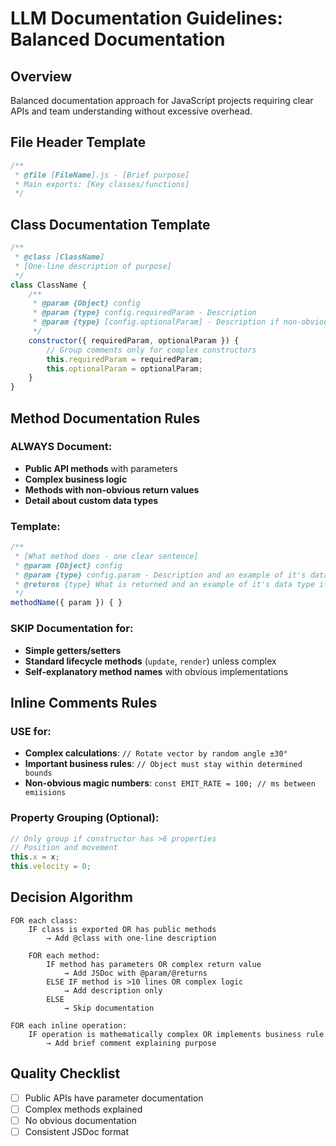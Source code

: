 # LLM Documentation Guidelines: Balanced Documentation

## Overview
Balanced documentation approach for JavaScript projects requiring clear APIs and team understanding without excessive overhead.

## File Header Template
```javascript
/**
 * @file [FileName].js - [Brief purpose]
 * Main exports: [Key classes/functions]
 */
```

## Class Documentation Template
```javascript
/**
 * @class [ClassName]
 * [One-line description of purpose]
 */
class ClassName {
    /**
     * @param {Object} config
     * @param {type} config.requiredParam - Description
     * @param {type} [config.optionalParam] - Description if non-obvious
     */
    constructor({ requiredParam, optionalParam }) {
        // Group comments only for complex constructors
        this.requiredParam = requiredParam;
        this.optionalParam = optionalParam;
    }
}
```

## Method Documentation Rules

### ALWAYS Document:
- **Public API methods** with parameters
- **Complex business logic**
- **Methods with non-obvious return values**
- **Detail about custom data types**

### Template:
```javascript
/**
 * [What method does - one clear sentence]
 * @param {Object} config
 * @param {type} config.param - Description and an example of it's data type if not obvious
 * @returns {type} What is returned and an example of it's data type if not obvious
 */
methodName({ param }) { }
```

### SKIP Documentation for:
- **Simple getters/setters**
- **Standard lifecycle methods** (`update`, `render`) unless complex
- **Self-explanatory method names** with obvious implementations

## Inline Comments Rules

### USE for:
- **Complex calculations**: `// Rotate vector by random angle ±30°`
- **Important business rules**: `// Object must stay within determined bounds`
- **Non-obvious magic numbers**: `const EMIT_RATE = 100; // ms between emiisions`

### Property Grouping (Optional):
```javascript
// Only group if constructor has >6 properties
// Position and movement
this.x = x;
this.velocity = 0;
```

## Decision Algorithm

```
FOR each class:
    IF class is exported OR has public methods
        → Add @class with one-line description
    
    FOR each method:
        IF method has parameters OR complex return value
            → Add JSDoc with @param/@returns
        ELSE IF method is >10 lines OR complex logic
            → Add description only
        ELSE
            → Skip documentation

FOR each inline operation:
    IF operation is mathematically complex OR implements business rule
        → Add brief comment explaining purpose
```

## Quality Checklist
- [ ] Public APIs have parameter documentation
- [ ] Complex methods explained
- [ ] No obvious documentation
- [ ] Consistent JSDoc format
